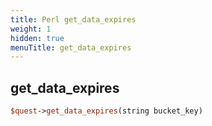 ```yaml
---
title: Perl get_data_expires
weight: 1
hidden: true
menuTitle: get_data_expires
---
```

## get_data_expires
```perl
$quest->get_data_expires(string bucket_key)
```
